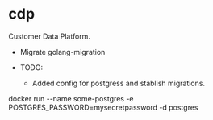 # cdp
Customer Data Platform. 

- Migrate golang-migration

- TODO: 

    - Added config for postgress and stablish migrations. 


docker run --name some-postgres -e POSTGRES_PASSWORD=mysecretpassword -d postgres

